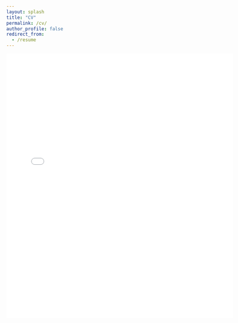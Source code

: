 ```yaml
---
layout: splash
title: "CV"
permalink: /cv/
author_profile: false
redirect_from:
  - /resume
---
```


<!-- <embed src="/files/CV.pdf" type="application/pdf" /> -->
<embed src="{{ site.baseurl }}/files/CV.pdf" width="600" height="700" type='application/pdf'> 